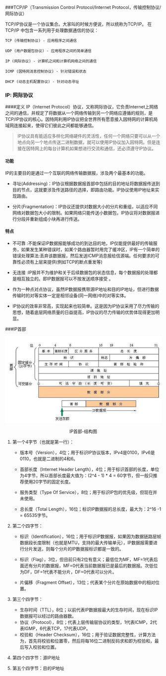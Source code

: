 ###TCP/IP（Transmission Control Protocol/Internet Protocol，传输控制协议/网际协议）

TCP/IP协议是一个协议集合。大家叫的时候方便说，所以统称为TCP/IP。
在 TCP/IP 中包含一系列用于处理数据通信的协议：

    TCP (传输控制协议) - 应用程序之间通信
    
    UDP (用户数据包协议) - 应用程序之间的简单通信

    IP (网际协议) - 计算机之间和计算机网络之间的通信

    ICMP (因特网消息控制协议) - 针对错误和状态

    DHCP (动态主机配置协议) - 针对动态寻址

### IP: 网际协议

####定义
IP（Internet Protocol）协议，又称网际协议，它负责Internet上网络之间的通信，并规定了将数据从一个网络传输到另一个网络应遵循的规则，是TCP/IP协议的核心。因特网利用IP协议把全世界所有愿意接入因特网的计算机局域网连接起来，使得它们彼此之间都能够通信。

>IP协议具有能适应多样化网络硬件的灵活性，任何一个网络只要可以从一个地点向另一个地点传送二进制数据，就可以使用IP协议加入因特网。但是连接在因特网上的每台计算机如果想进行交流和通信，还必须遵守IP协议。

#### 功能
IP的主要目的是通过一个互联的网络传输数据报，涉及两个最基本的功能。

- 寻址(Addressing)：IP协议根据数据报首部中包括的目的地址将数据报传送到目的节点，这就要涉及传送路径的选择，即路由功能。IP协议使用IP地址来实现路由。

- 分片(Fragmentation)：IP协议还提供对数据大小的分片和重组，以适应不同网络对数据包大小的限制。如果网络只能传送小数据包，IP协议将对数据报进行分段并重新组成小块再进行传送。

#### 特点

* 不可靠 :不能保证IP数据报能够成功的到达目的地，IP仅能提供最好的传输服务，如果发生某种错误时，如某个路由器暂时用完了缓冲区，IP有一个简单的错误处理算法:丢弃该数据报，然后发送ICMP消息报给信源端。任何要求的可靠性必须有上层来提供(例如TCP的断点重发等)

* 无连接 :IP报并不为维护和关于后续数据包的状态信息，每个数据报的处理都是相互独立的。即IP数据报可以不按发送顺序接受 。

* 作为一种点对点协议，虽然IP数据报携带源IP地址和目的IP地址，但进行数据传输时的对等实体一定是相邻设备(同一网络)中的对等实体。

* IP协议的效率非常高，实现起来也较简单。这是因为IP协议采用了尽力传输的思想，随着底层网络质量的日益提高，IP协议的尽力传输的优势体现得更加明显。

###IP首部

![失效](/网络/资料/IP首部.jpg)
<center>IP首部-结构图</center>

1. 第一个4字节（也就是第一行）：

    * 版本号（Version），4位；用于标识IP协议版本，IPv4是0100，IPv6是0110，也就是二进制的4和6。

    * 首部长度（Internet Header Length），4位；用于标识首部的长度，单位为4字节，所以首部长度最大值为：(2^4 - 1) * 4 = 60字节，但一般只推荐使用20字节的固定长度。

    * 服务类型（Type Of Service），8位；用于标识IP包的优先级，但现在并未使用。

    * 总长度（Total Length），16位；标识IP数据报的总长度，最大为：2^16 -1 = 65535字节。

2. 第二个四字节：

    * 标识（Identification），16位；用于标识IP数据报，如果因为数据链路层帧数据段长度限制（也就是MTU，支持的最大传输单元），IP数据报需要进行分片发送，则每个分片的IP数据报标识都是一致的。

    * 标识（Flag），3位，但目前只有2位有意义；最低位为MF，MF=1代表后面还有分片的数据报，MF=0代表当前数据报已是最后的数据报。次低位为DF，DF=1代表不能分片，DF=0代表可以分片。

    * 片偏移（Fragment Offset），13位；代表某个分片在原始数据中的相对位置。

3. 第三个四字节：
    * 生存时间（TTL），8位；以前代表IP数据报最大的生存时间，现在标识IP数据报可以经过的路由器数。
    * 协议（Protocol），8位；代表上层传输层协议的类型，1代表ICMP，2代表IGMP，6代表TCP，17代表UDP。
    * 校验和（Header Checksum），16位；用于验证数据完整性，计算方法为，首先将校验和位置零，然后将每16位二进制反码求和即为校验和，最后写入校验和位置。

4. 第四个四字节：源IP地址

5. 第五个四字节：目的IP地址
